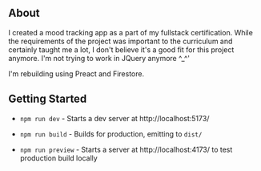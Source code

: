 ## About

I created a mood tracking app as a part of my fullstack certification. While the requirements of the project was important to the curriculum and certainly taught me a lot, I don't believe it's a good fit for this project anymore. I'm not trying to work in JQuery anymore ^\_^'

I'm rebuilding using Preact and Firestore.

## Getting Started

- `npm run dev` - Starts a dev server at http://localhost:5173/

- `npm run build` - Builds for production, emitting to `dist/`

- `npm run preview` - Starts a server at http://localhost:4173/ to test production build locally
